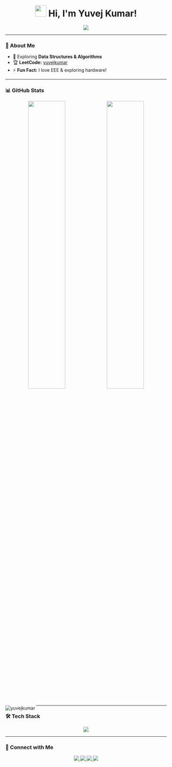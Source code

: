 <h1 align="center">
  <img src="https://media.giphy.com/media/hvRJCLFzcasrR4ia7z/giphy.gif" width="35"> Hi, I'm Yuvej Kumar!
</h1>

<p align="center">
  <img src="https://readme-typing-svg.herokuapp.com?font=Fira+Code&weight=600&size=22&pause=1000&color=36BCF7&center=true&vCenter=true&width=500&lines=2nd+year+CSE+Student;Always+Learning+New+Things!">
</p>

---

### 🚀 About Me
- 🌱 Exploring **Data Structures & Algorithms**  
- 🏆 **LeetCode:** [yuvejkumar](https://leetcode.com/yuvejkumar/)  
- ⚡ **Fun Fact:** I love EEE & exploring hardware!  

---

### 📊 GitHub Stats  
<p align="center">
  <img width="48%" src="https://github-readme-stats.vercel.app/api?username=yuvej-kumar&show_icons=true&theme=radical" />
  <img width="48%" src="https://github-readme-streak-stats.herokuapp.com/?user=yuvej-kumar&theme=radical" />
</p>

<p>
  <img align="left" src="https://github-readme-stats.vercel.app/api/top-langs?username=yuvejkumar&show_icons=true&locale=en&layout=compact" alt="yuvejkumar" />
</p>

---

  ### 🛠️ Tech Stack  
<p align="center">
  <img src="https://skillicons.dev/icons?i=python,java,html,vscode,arduino,mysql,matlab,git,c,cpp" />
</p>

---

### 🔗 Connect with Me  
<p align="center">
  <a href="https://leetcode.com/yuvejkumar/">
    <img src="https://img.shields.io/badge/LeetCode-FFA116?style=flat&logo=leetcode" />
  </a>
  <a href="https://github.com/yuvejkumar">
    <img src="https://img.shields.io/badge/GitHub-181717?style=flat&logo=github" />
  </a>
  <a href="https://www.youtube.com/@yuvejkumar">
    <img src="https://img.shields.io/badge/YouTube-FF0000?style=flat&logo=youtube" />
  </a>
  <a href="https://www.linkedin.com/in/yuvejkumar/">
    <img src="https://img.shields.io/badge/LinkedIn-0A66C2?style=flat&logo=linkedin" />
  </a>
</p>

